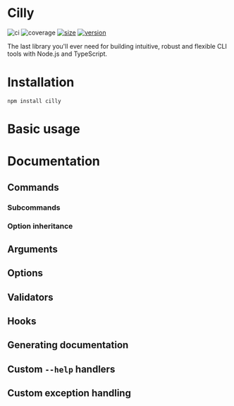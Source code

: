 # Cilly
![ci](https://github.com/cilly-cli/cilly/workflows/ci/badge.svg)
![coverage](https://img.shields.io/endpoint?url=https://gist.githubusercontent.com/Minibrams/1708995a4933a08f4838df0243926653/raw/cilly__main.json)
[![size](https://packagephobia.now.sh/badge?p=cilly)](https://packagephobia.now.sh/result?p=cilly)
[![version](http://img.shields.io/npm/v/cilly.svg?style=flat)](https://www.npmjs.org/package/cilly)

The last library you'll ever need for building intuitive, robust and flexible CLI tools with Node.js and TypeScript.

# Installation
```
npm install cilly
```

# Basic usage

# Documentation
## Commands
### Subcommands
### Option inheritance
## Arguments
## Options
## Validators
## Hooks
## Generating documentation
## Custom `--help` handlers
## Custom exception handling

